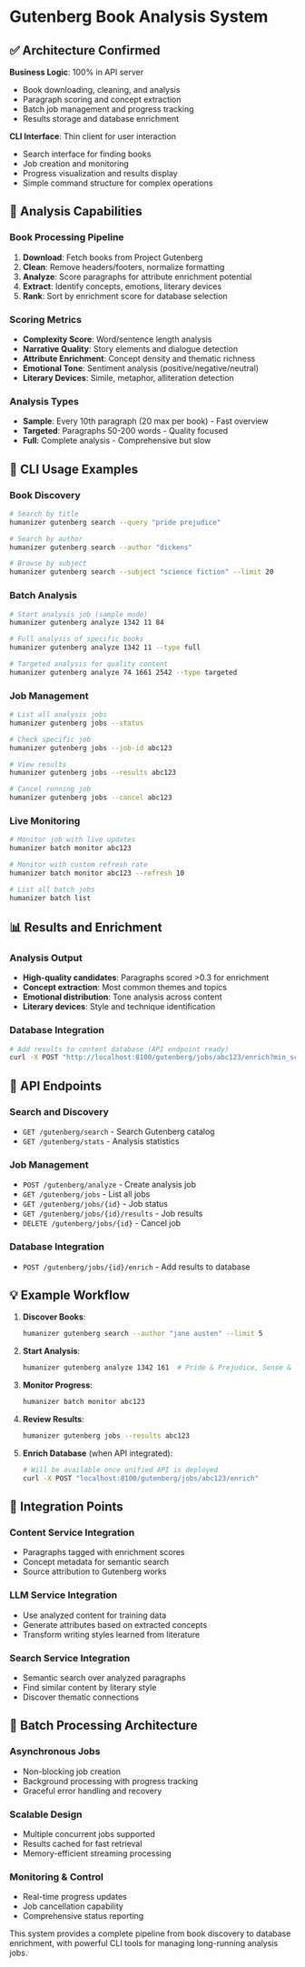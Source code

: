 # Gutenberg Book Analysis System

## ✅ Architecture Confirmed

**Business Logic**: 100% in API server
- Book downloading, cleaning, and analysis
- Paragraph scoring and concept extraction
- Batch job management and progress tracking
- Results storage and database enrichment

**CLI Interface**: Thin client for user interaction
- Search interface for finding books
- Job creation and monitoring
- Progress visualization and results display
- Simple command structure for complex operations

## 🔬 Analysis Capabilities

### Book Processing Pipeline
1. **Download**: Fetch books from Project Gutenberg
2. **Clean**: Remove headers/footers, normalize formatting
3. **Analyze**: Score paragraphs for attribute enrichment potential
4. **Extract**: Identify concepts, emotions, literary devices
5. **Rank**: Sort by enrichment score for database selection

### Scoring Metrics
- **Complexity Score**: Word/sentence length analysis
- **Narrative Quality**: Story elements and dialogue detection
- **Attribute Enrichment**: Concept density and thematic richness
- **Emotional Tone**: Sentiment analysis (positive/negative/neutral)
- **Literary Devices**: Simile, metaphor, alliteration detection

### Analysis Types
- **Sample**: Every 10th paragraph (20 max per book) - Fast overview
- **Targeted**: Paragraphs 50-200 words - Quality focused
- **Full**: Complete analysis - Comprehensive but slow

## 🚀 CLI Usage Examples

### Book Discovery
```bash
# Search by title
humanizer gutenberg search --query "pride prejudice"

# Search by author  
humanizer gutenberg search --author "dickens"

# Browse by subject
humanizer gutenberg search --subject "science fiction" --limit 20
```

### Batch Analysis
```bash
# Start analysis job (sample mode)
humanizer gutenberg analyze 1342 11 84

# Full analysis of specific books
humanizer gutenberg analyze 1342 11 --type full

# Targeted analysis for quality content
humanizer gutenberg analyze 74 1661 2542 --type targeted
```

### Job Management
```bash
# List all analysis jobs
humanizer gutenberg jobs --status

# Check specific job
humanizer gutenberg jobs --job-id abc123

# View results
humanizer gutenberg jobs --results abc123

# Cancel running job
humanizer gutenberg jobs --cancel abc123
```

### Live Monitoring
```bash
# Monitor job with live updates
humanizer batch monitor abc123

# Monitor with custom refresh rate
humanizer batch monitor abc123 --refresh 10

# List all batch jobs
humanizer batch list
```

## 📊 Results and Enrichment

### Analysis Output
- **High-quality candidates**: Paragraphs scored >0.3 for enrichment
- **Concept extraction**: Most common themes and topics
- **Emotional distribution**: Tone analysis across content
- **Literary devices**: Style and technique identification

### Database Integration
```bash
# Add results to content database (API endpoint ready)
curl -X POST "http://localhost:8100/gutenberg/jobs/abc123/enrich?min_score=0.5"
```

## 🔧 API Endpoints

### Search and Discovery
- `GET /gutenberg/search` - Search Gutenberg catalog
- `GET /gutenberg/stats` - Analysis statistics

### Job Management
- `POST /gutenberg/analyze` - Create analysis job
- `GET /gutenberg/jobs` - List all jobs
- `GET /gutenberg/jobs/{id}` - Job status
- `GET /gutenberg/jobs/{id}/results` - Job results
- `DELETE /gutenberg/jobs/{id}` - Cancel job

### Database Integration
- `POST /gutenberg/jobs/{id}/enrich` - Add results to database

## 💡 Example Workflow

1. **Discover Books**:
   ```bash
   humanizer gutenberg search --author "jane austen" --limit 5
   ```

2. **Start Analysis**:
   ```bash
   humanizer gutenberg analyze 1342 161  # Pride & Prejudice, Sense & Sensibility
   ```

3. **Monitor Progress**:
   ```bash
   humanizer batch monitor abc123
   ```

4. **Review Results**:
   ```bash
   humanizer gutenberg jobs --results abc123
   ```

5. **Enrich Database** (when API integrated):
   ```bash
   # Will be available once unified API is deployed
   curl -X POST "localhost:8100/gutenberg/jobs/abc123/enrich"
   ```

## 🎯 Integration Points

### Content Service Integration
- Paragraphs tagged with enrichment scores
- Concept metadata for semantic search
- Source attribution to Gutenberg works

### LLM Service Integration  
- Use analyzed content for training data
- Generate attributes based on extracted concepts
- Transform writing styles learned from literature

### Search Service Integration
- Semantic search over analyzed paragraphs
- Find similar content by literary style
- Discover thematic connections

## 🔄 Batch Processing Architecture

### Asynchronous Jobs
- Non-blocking job creation
- Background processing with progress tracking
- Graceful error handling and recovery

### Scalable Design
- Multiple concurrent jobs supported
- Results cached for fast retrieval
- Memory-efficient streaming processing

### Monitoring & Control
- Real-time progress updates
- Job cancellation capability
- Comprehensive status reporting

This system provides a complete pipeline from book discovery to database enrichment, with powerful CLI tools for managing long-running analysis jobs.